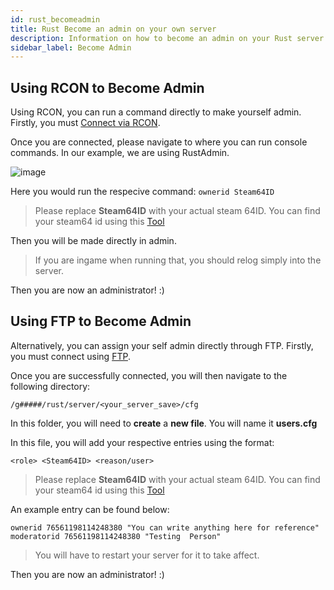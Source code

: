 ```yaml
---
id: rust_becomeadmin
title: Rust Become an admin on your own server
description: Information on how to become an admin on your Rust server from ZAP-Hosting - ZAP-Hosting.com documentation
sidebar_label: Become Admin 
---
```


## Using RCON to Become Admin

Using RCON, you can run a command directly to make yourself admin.
Firstly, you must [Connect via RCON](rust_connectrcon.md).

Once you are connected, please navigate to where you can run console commands. In our example, we are using RustAdmin.

![image](https://user-images.githubusercontent.com/26007280/189936309-0b77f9b5-a9d6-445d-b181-3bf945d77125.png)

Here you would run the respecive command:
`ownerid Steam64ID`

> Please replace **Steam64ID** with your actual steam 64ID. You can find your steam64 id using this [Tool](https://steamid.io/)

Then you will be made directly in admin. 

> If you are ingame when running that, you should relog simply into the server.

Then you are now an administrator! :)

## Using FTP to Become Admin

Alternatively, you can assign your self admin directly through FTP.
Firstly, you must connect using [FTP](gameserver_ftpaccess.md).

Once you are successfully connected, you will then navigate to the following directory:

`/g#####/rust/server/<your_server_save>/cfg`

In this folder, you will need to **create** a **new file**. You will name it **users.cfg**

In this file, you will add your respective entries using the format:

`<role> <Steam64ID> <reason/user>`

> Please replace **Steam64ID** with your actual steam 64ID. You can find your steam64 id using this [Tool](https://steamid.io/)

An example entry can be found below:

```
ownerid 76561198114248380 "You can write anything here for reference"
moderatorid 76561198114248380 "Testing  Person"
```
> You will have to restart your server for it to take affect.

Then you are now an administrator! :)
